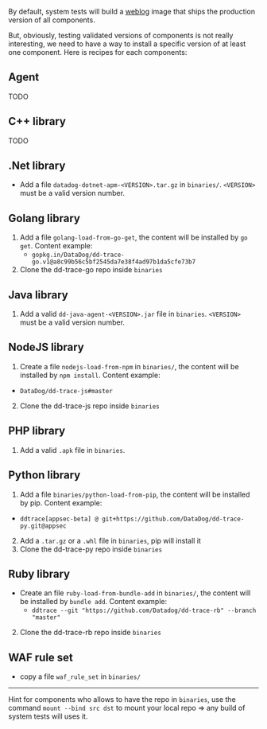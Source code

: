 By default, system tests will build a [weblog](../edit/weblog.md) image that ships the production version of all components.

But, obviously, testing validated versions of components is not really interesting, we need to have a way to install a specific version of at least one component. Here is recipes for each components:


## Agent

TODO

## C++ library

TODO

## .Net library

* Add a file `datadog-dotnet-apm-<VERSION>.tar.gz` in `binaries/`. `<VERSION>` must be a valid version number.

## Golang library

1. Add a file `golang-load-from-go-get`, the content will be installed by `go get`. Content example:
    * `gopkg.in/DataDog/dd-trace-go.v1@a8c99b56c5bf2545da7e38f4ad97b1da5cfe73b7`
2. Clone the dd-trace-go repo inside `binaries`

## Java library

1. Add a valid `dd-java-agent-<VERSION>.jar` file in `binaries`. `<VERSION>` must be a valid version number.

## NodeJS library

1. Create a file `nodejs-load-from-npm` in `binaries/`, the content will be installed by `npm install`. Content example:
  * `DataDog/dd-trace-js#master`
2. Clone the dd-trace-js repo inside `binaries`

## PHP library

1. Add a valid `.apk` file in `binaries`.

## Python library

1. Add a file `binaries/python-load-from-pip`, the content will be installed by pip. Content example:
  * `ddtrace[appsec-beta] @ git+https://github.com/DataDog/dd-trace-py.git@appsec`
2. Add a `.tar.gz` or a `.whl` file in `binaries`, pip will install it
3. Clone the dd-trace-py repo inside `binaries`

## Ruby library

* Create an file `ruby-load-from-bundle-add` in `binaries/`, the content will be installed by `bundle add`. Content example:
  * `ddtrace --git "https://github.com/Datadog/dd-trace-rb" --branch "master"`
2. Clone the dd-trace-rb repo inside `binaries`

## WAF rule set

* copy a file `waf_rule_set` in `binaries/`
----

Hint for components who allows to have the repo in `binaries`, use the command `mount --bind src dst` to mount your local repo => any build of system tests will uses it.